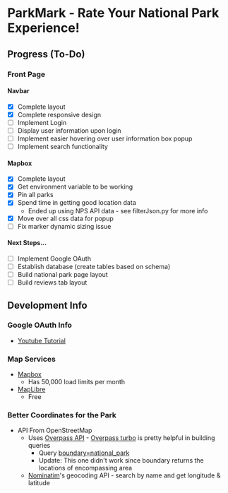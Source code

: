 # ParkMark - Rate Your National Park Experience!

## Progress (To-Do)
### Front Page
#### Navbar
- [x] Complete layout
- [x] Complete responsive design
- [ ] Implement Login
- [ ] Display user information upon login
- [ ] Implement easier hovering over user information box popup
- [ ] Implement search functionality

#### Mapbox
- [x] Complete layout
- [x] Get environment variable to be working
- [x] Pin all parks
- [x] Spend time in getting good location data
    - Ended up using NPS API data - see filterJson.py for more info
- [x] Move over all css data for popup
- [ ] Fix marker dynamic sizing issue

#### Next Steps...
- [ ] Implement Google OAuth
- [ ] Establish database (create tables based on schema)
- [ ] Build national park page layout
- [ ] Build reviews tab layout

## Development Info
### Google OAuth Info
- [Youtube Tutorial](https://www.youtube.com/watch?v=GuHN_ZqHExs)

### Map Services
- [Mapbox](https://docs.mapbox.com/mapbox-gl-js/guides/install/)
    - Has 50,000 load limits per month
- [MapLibre](https://maplibre.org/)
    - Free

### Better Coordinates for the Park
- API From OpenStreetMap
    - Uses [Overpass API](https://wiki.openstreetmap.org/wiki/Overpass_API) - [Overpass turbo](https://overpass-turbo.eu/) is pretty helpful in building queries
        - Query [boundary=national_park](https://wiki.openstreetmap.org/wiki/Tag:boundary%3Dnational_park)
        - Update: This one didn't work since boundary returns the locations of encompassing area
    - [Nominatim](https://nominatim.org/)'s geocoding API - search by name and get longitude & latitude